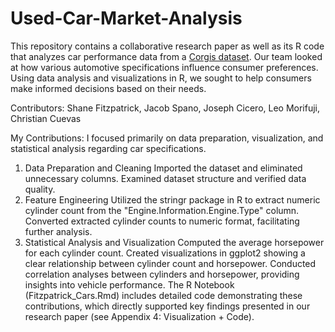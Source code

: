 # Used-Car-Market-Analysis
This repository contains a collaborative research paper as well as its R code that analyzes car performance data from a [Corgis dataset](https://corgis-edu.github.io/corgis/csv/cars/). Our team looked at how various automotive specifications influence consumer preferences. Using data analysis and visualizations in R, we sought to help consumers make informed decisions based on their needs. 

Contributors:
Shane Fitzpatrick, Jacob Spano, Joseph Cicero, Leo Morifuji, Christian Cuevas

My Contributions: I focused primarily on data preparation, visualization, and statistical analysis regarding car specifications.

1. Data Preparation and Cleaning
Imported the dataset and eliminated unnecessary columns.
Examined dataset structure and verified data quality.
2. Feature Engineering
Utilized the stringr package in R to extract numeric cylinder count from the "Engine.Information.Engine.Type" column.
Converted extracted cylinder counts to numeric format, facilitating further analysis.
3. Statistical Analysis and Visualization
Computed the average horsepower for each cylinder count.
Created visualizations in ggplot2 showing a clear relationship between cylinder count and horsepower.
Conducted correlation analyses between cylinders and horsepower, providing insights into vehicle performance.
The R Notebook (Fitzpatrick_Cars.Rmd) includes detailed code demonstrating these contributions, which directly supported key findings presented in our research paper (see Appendix 4: Visualization + Code).

